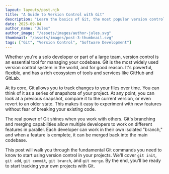 ```yaml
---
layout: layouts/post.njk
title: "A Guide to Version Control with Git"
description: "Learn the basics of Git, the most popular version control system. Understand commits, branches, and merges to collaborate effectively on any project."
date: 2025-09-04
author_name: "Jules"
author_image: "/assets/images/author-jules.svg"
thumbnail: "/assets/images/post-3-thumbnail.svg"
tags: ["Git", "Version Control", "Software Development"]
---
```


Whether you're a solo developer or part of a large team, version control is an essential tool for managing your codebase. Git is the most widely used version control system in the world, and for good reason. It's powerful, flexible, and has a rich ecosystem of tools and services like GitHub and GitLab.

At its core, Git allows you to track changes to your files over time. You can think of it as a series of snapshots of your project. At any point, you can look at a previous snapshot, compare it to the current version, or even revert to an older state. This makes it easy to experiment with new features without fear of breaking your existing code.

The real power of Git shines when you work with others. Git's branching and merging capabilities allow multiple developers to work on different features in parallel. Each developer can work in their own isolated "branch," and when a feature is complete, it can be merged back into the main codebase.

This post will walk you through the fundamental Git commands you need to know to start using version control in your projects. We'll cover `git init`, `git add`, `git commit`, `git branch`, and `git merge`. By the end, you'll be ready to start tracking your own projects with Git.
